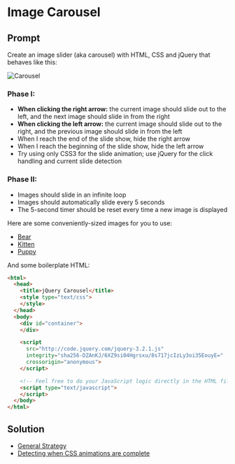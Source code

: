 # Image Carousel 

## Prompt

Create an image slider (aka carousel) with HTML, CSS and jQuery that behaves like this:

![Carousel](https://github.com/turingschool/front-end-keys/blob/master/assets/img/module-4/challenges/js/carousel.gif?raw=true)

### Phase I:

* **When clicking the right arrow:** the current image should slide out to the left, and the next image should slide in from the right
* **When clicking the left arrow:** the current image should slide out to the right, and the previous image should slide in from the left
* When I reach the end of the slide show, hide the right arrow
* When I reach the beginning of the slide show, hide the left arrow
* Try using only CSS3 for the slide animation; use jQuery for the click handling and current slide detection

### Phase II:

* Images should slide in an infinite loop
* Images should automatically slide every 5 seconds
* The 5-second timer should be reset every time a new image is displayed

Here are some conveniently-sized images for you to use:

* [Bear](https://placebear.com/450/300)
* [Kitten](https://placekitten.com/450/300)
* [Puppy](https://www.hearingdogs.org.uk/globalassets/sponsor/jade/jade-hero-450-300.jpg)

And some boilerplate HTML:

```html
<html>
  <head>
    <title>jQuery Carousel</title>
    <style type="text/css">
    </style>
  </head>
  <body>
    <div id="container">
    </div>

    <script
      src="http://code.jquery.com/jquery-3.2.1.js"
      integrity="sha256-DZAnKJ/6XZ9si04Hgrsxu/8s717jcIzLy3oi35EouyE="
      crossorigin="anonymous">
    </script>

    <!-- Feel free to do your JavaScript logic directly in the HTML file for the sake of time -->
    <script type="text/javascript">
    </script>
  </body>
</html>
```

## Solution

* [General Strategy](https://stackoverflow.com/questions/15876754/infinity-loop-slider-concepts)
* [Detecting when CSS animations are complete](http://blog.teamtreehouse.com/using-jquery-to-detect-when-css3-animations-and-transitions-end)